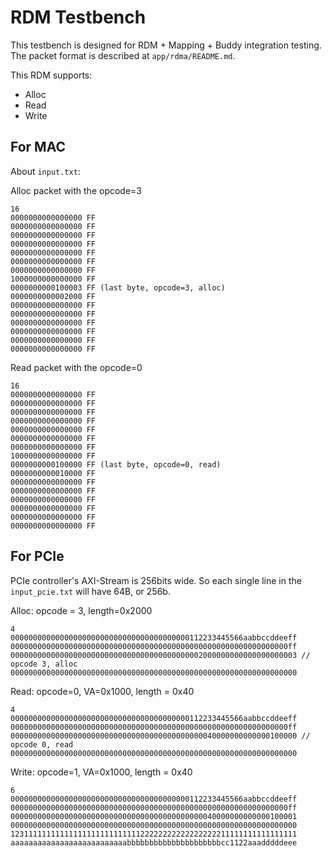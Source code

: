 # RDM Testbench

This testbench is designed for RDM + Mapping + Buddy integration testing.
The packet format is described at `app/rdma/README.md`.

This RDM supports:
- Alloc
- Read
- Write

## For MAC

About `input.txt`:

Alloc packet with the opcode=3
```
16
0000000000000000 FF
0000000000000000 FF
0000000000000000 FF
0000000000000000 FF
0000000000000000 FF
0000000000000000 FF
0000000000000000 FF
1000000000000000 FF
0000000000100003 FF (last byte, opcode=3, alloc)
0000000000002000 FF
0000000000000000 FF
0000000000000000 FF
0000000000000000 FF
0000000000000000 FF
0000000000000000 FF
0000000000000000 FF
```

Read packet with the opcode=0
```
16
0000000000000000 FF
0000000000000000 FF
0000000000000000 FF
0000000000000000 FF
0000000000000000 FF
0000000000000000 FF
0000000000000000 FF
1000000000000000 FF
0000000000100000 FF (last byte, opcode=0, read)
0000000000010000 FF
0000000000000000 FF
0000000000000000 FF
0000000000000000 FF
0000000000000000 FF
0000000000000000 FF
0000000000000000 FF
```

## For PCIe

PCIe controller's AXI-Stream is 256bits wide.
So each single line in the `input_pcie.txt` will have 64B, or 256b.


Alloc: opcode = 3, length=0x2000
```
4
0000000000000000000000000000000000000000112233445566aabbccddeeff
00000000000000000000000000000000000000000000000000000000000000ff
0000000000000000000000000000000000000000002000000000000000000003 // opcode 3, alloc
0000000000000000000000000000000000000000000000000000000000000000
```

Read: opcode=0, VA=0x1000, length = 0x40
```
4
0000000000000000000000000000000000000000112233445566aabbccddeeff
00000000000000000000000000000000000000000000000000000000000000ff
0000000000000000000000000000000000000000000040000000000000100000 // opcode 0, read
0000000000000000000000000000000000000000000000000000000000000000
```

Write: opcode=1, VA=0x1000, length = 0x40
```
6
0000000000000000000000000000000000000000112233445566aabbccddeeff
00000000000000000000000000000000000000000000000000000000000000ff
0000000000000000000000000000000000000000000040000000000000100001
0000000000000000000000000000000000000000000000000000000000000000
1231111111111111111111111111122222222222222222211111111111111111
aaaaaaaaaaaaaaaaaaaaaaaaaabbbbbbbbbbbbbbbbbbbbbcc1122aaadddddeee
```

